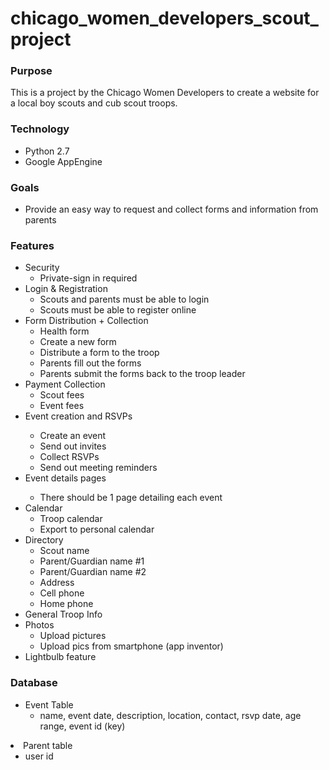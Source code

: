 chicago_women_developers_scout_project
======================================

<h3>Purpose</h3>
This is a project by the Chicago Women Developers to create a website for a local boy scouts and cub scout troops.

<h3>Technology</h3>
<ul>
  <li>Python 2.7</li>
  <li>Google AppEngine</li>
</ul>

<h3>Goals</h3>
<ul>
  <li>Provide an easy way to request and collect forms and information from parents</li>
</ul>

<h3>Features</h3>
<ul>
  <li>Security
    <ul>
      <li>Private-sign in required</li>
    </ul>
  </li>
  <li>Login & Registration
    <ul>
      <li>Scouts and parents must be able to login</li>
      <li>Scouts must be able to register online</li>
    </ul>
  </li>
  <li>Form Distribution + Collection
    <ul>
      <li>Health form</li>
      <li>Create a new form</li>
      <li>Distribute a form to the troop</li>
      <li>Parents fill out the forms</li>
      <li>Parents submit the forms back to the troop leader</li>
    </ul>
  </li>
  <li>Payment Collection
    <ul>
      <li>Scout fees</li>
      <li>Event fees</li>
      </ul>
    </li>
   <li>Event creation and RSVPs</li>
     <ul>
       <li>Create an event</li>
       <li>Send out invites</li>
       <li>Collect RSVPs</li>
       <li>Send out meeting reminders</li>
      </ul>
    </li>
    <li>Event details pages</li>
      <ul>
        <li>There should be 1 page detailing each event</li>
      </ul>
    </li>
    <li>Calendar
      <ul>
        <li>Troop calendar</li>
        <li>Export to personal calendar</li>
      </ul>
    </li>
    <li>Directory
      <ul>
        <li>Scout name</li>
        <li>Parent/Guardian name #1</li>
        <li>Parent/Guardian name #2</li>
        <li>Address</li>
        <li>Cell phone</li>
        <li>Home phone</li>
      </ul>
    </li>
    <li>General Troop Info</li>
    <li>Photos
      <ul>
        <li>Upload pictures</li>
        <li>Upload pics from smartphone (app inventor)</li>
      </ul
    </li>
    <li>Lightbulb feature</li>
</ul>

<h3>Database</h3> 
<ul>
  <li>Event Table
    <ul>
      <li>name, event date, description, location, contact, rsvp date, age range, event id (key)</li>
   </ul>
   </ul>
  <li>Parent table 
    <ul>
      <li>user id</li>
    </ul>
  </li>
</ul>
